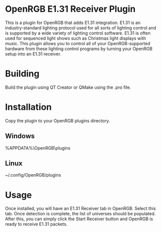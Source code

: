 # OpenRGB E1.31 Receiver Plugin

This is a plugin for OpenRGB that adds E1.31 integration.  E1.31 is an industry-standard lighting protocol used for all sorts of lighting control and is supported by a wide variety of lighting control software.  E1.31 is often used for sequenced light shows such as Christmas light displays with music.  This plugin allows you to control all of your OpenRGB-supported hardware from these lighting control programs by turning your OpenRGB setup into an E1.31 receiver.

# Building

Build the plugin using QT Creator or QMake using the .pro file.

# Installation

Copy the plugin to your OpenRGB plugins directory.

## Windows

%APPDATA%\OpenRGB\plugins

## Linux

~/.config/OpenRGB/plugins

# Usage

Once installed, you will have an E1.31 Receiver tab in OpenRGB.  Select this tab.  Once detection is complete, the list of universes should be populated.  After this, you can simply click the Start Receiver button and OpenRGB is ready to receive E1.31 packets.
